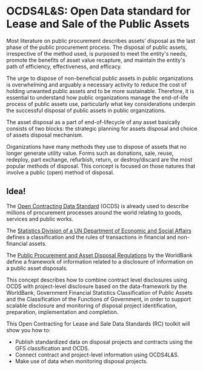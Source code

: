 # OCDS4L&S: Open Data standard for Lease and Sale of the Public Assets

Most literature on public procurement describes assets’ disposal as the last phase of the public procurement process. The disposal of public assets, irrespective of the method used, is purposed to meet the entity's needs, promote the benefits of asset value recapture, and maintain the entity's path of efficiency, effectiveness, and efficacy. 

The urge to dispose of non-beneficial public assets in public organizations is overwhelming and arguably a necessary activity to reduce the cost of holding unwanted public assets and to be more sustainable. Therefore, it is essential to understand how public organizations manage the end-of-life process of public assets use, particularly what key considerations underpin the successful disposal of public assets in public organizations.

The asset disposal as a part of end-of-lifecycle of any asset basically consists of two blocks: the strategic planning for assets disposal and choice of assets disposal mechanism.

Organizations have many methods they use to dispose of assets that no longer generate utility value. Forms such as donations, sale, reuse, redeploy, part exchange, refurbish, return, or destroy/discard are the most popular methods of disposal. This concept is focused on those natures that involve a public (open) method of disposal.

## Idea!

The [Open Contracting Data Standard](https://standard.open-contracting.org/latest/en/) (OCDS) is already used to describe millions of procurement processes around the world relating to goods, services and public works. 

The [Statistics Division of a UN  Department of Economic and Social Affairs](http://unstats.un.org/unsd/) defines a classification and the rules of transactions in financial and non-financial assets.

The [Public Procurement and Asset Disposal Regulations](https://ppp.worldbank.org/public-private-partnership/library/public-procurement-and-asset-disposal-regulations) by the WorldBank define a framework of information related to a disclosure of information on a public asset disposals.

This concept describes how to combine contract level disclosures using OCDS with project-level disclosure based on the data-framework by the WorldBank, Government Financial Statistics Classification of Public Assets and the Classification of the Functions of Government, in order to support scalable disclosure and monitoring of disposal project identification, preparation, implementation and completion.

This Open Contracting for Lease and Sale Data Standards (RC) toolkit will show you how to:
- Publish standardized data on disposal projects and contracts using the GFS classification and OCDS.
- Connect contract and project-level information using OCDS4L&S.
- Make use of data when monitoring disposal projects.
